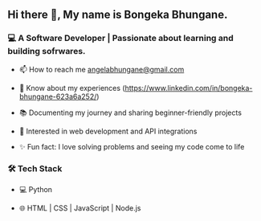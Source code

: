 ## Hi there 👋, My name is Bongeka Bhungane.

### 💻 A Software Developer | Passionate about learning and building sofrwares.
- 📫 How to reach me angelabhungane@gmail.com

- 📄 Know about my experiences (https://www.linkedin.com/in/bongeka-bhungane-623a6a252/)

- 📚 Documenting my journey and sharing beginner-friendly projects

- 🚀 Interested in web development and API integrations

- ✨ Fun fact: I love solving problems and seeing my code come to life

### 🛠 Tech Stack
- 💻 Python

- 🌐 HTML | CSS | JavaScript | Node.js 
